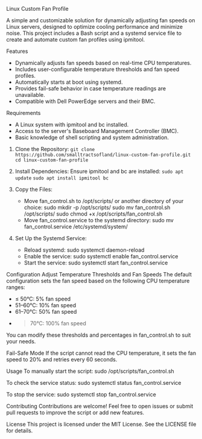 Linux Custom Fan Profile

A simple and customizable solution for dynamically adjusting fan speeds on Linux servers, designed to optimize cooling performance and minimize noise. This project includes a Bash script and a systemd service file to create and automate custom fan profiles using ipmitool.

Features
- Dynamically adjusts fan speeds based on real-time CPU temperatures.
- Includes user-configurable temperature thresholds and fan speed profiles.
- Automatically starts at boot using systemd.
- Provides fail-safe behavior in case temperature readings are unavailable.
- Compatible with Dell PowerEdge servers and their BMC.

Requirements
- A Linux system with ipmitool and bc installed.
- Access to the server's Baseboard Management Controller (BMC).
- Basic knowledge of shell scripting and system administration.

1. Clone the Repository:
```git clone https://github.com/smalltractsofland/linux-custom-fan-profile.git cd linux-custom-fan-profile```


2. Install Dependencies:
   Ensure ipmitool and bc are installed:
   `sudo apt update`
   `sudo apt install ipmitool bc`

3. Copy the Files:
   - Move fan_control.sh to /opt/scripts/ or another directory of your choice:
     sudo mkdir -p /opt/scripts/
     sudo mv fan_control.sh /opt/scripts/
     sudo chmod +x /opt/scripts/fan_control.sh
   - Move fan_control.service to the systemd directory:
     sudo mv fan_control.service /etc/systemd/system/

4. Set Up the Systemd Service:
   - Reload systemd:
     sudo systemctl daemon-reload
   - Enable the service:
     sudo systemctl enable fan_control.service
   - Start the service:
     sudo systemctl start fan_control.service

Configuration
Adjust Temperature Thresholds and Fan Speeds
The default configuration sets the fan speed based on the following CPU temperature ranges:
- ≤ 50°C: 5% fan speed
- 51–60°C: 10% fan speed
- 61–70°C: 50% fan speed
- > 70°C: 100% fan speed

You can modify these thresholds and percentages in fan_control.sh to suit your needs.

Fail-Safe Mode
If the script cannot read the CPU temperature, it sets the fan speed to 20% and retries every 60 seconds.

Usage
To manually start the script:
sudo /opt/scripts/fan_control.sh

To check the service status:
sudo systemctl status fan_control.service

To stop the service:
sudo systemctl stop fan_control.service

Contributing
Contributions are welcome! Feel free to open issues or submit pull requests to improve the script or add new features.

License
This project is licensed under the MIT License. See the LICENSE file for details.
